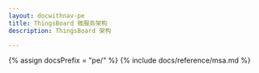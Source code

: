 ```yaml
---
layout: docwithnav-pe
title: ThingsBoard 微服务架构
description: ThingsBoard 架构

---
```


{% assign docsPrefix = "pe/" %}
{% include docs/reference/msa.md %}
